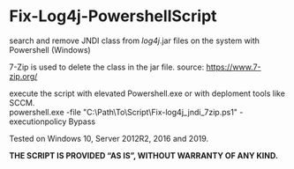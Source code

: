 # Fix-Log4j-PowershellScript
search and remove JNDI class from *log4j*.jar files on the system with Powershell (Windows)

7-Zip is used to delete the class in the jar file.
source: https://www.7-zip.org/

execute the script with elevated Powershell.exe or with deploment tools like SCCM.<br>
powershell.exe -file "C:\Path\To\Script\Fix-log4j_jndi_7zip.ps1" -executionpolicy Bypass

Tested on Windows 10, Server 2012R2, 2016 and 2019.

<b>THE SCRIPT IS PROVIDED “AS IS”, WITHOUT WARRANTY OF ANY KIND.</b>




